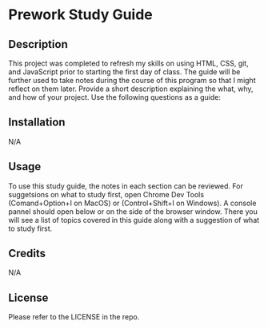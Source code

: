# Prework Study Guide

## Description
This project was completed to refresh my skills on using HTML, CSS, git, and JavaScript prior to starting the first day of class. 
The guide will be further used to take notes during the course of this program so that I might reflect on them later. 
Provide a short description explaining the what, why, and how of your project. Use the following questions as a guide:

## Installation
N/A 

## Usage

To use this study guide, the notes in each section can be reviewed. For suggetsions on what to study first, open Chrome Dev Tools (Comand+Option+I on MacOS) or (Control+Shift+I on Windows). A console pannel should open below or on the side of the browser window. There you will see a list of topics covered in this guide along with a suggestion of what to study first. 

## Credits

N/A

## License

Please refer to the LICENSE in the repo.
